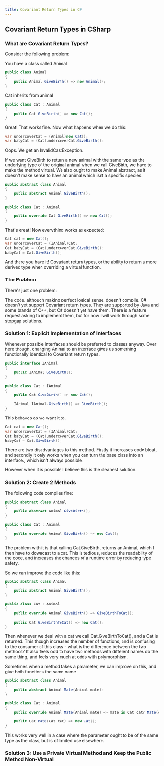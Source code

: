 ```yaml
---
title: Covariant Return Types in C#
---
```

## Covariant Return Types in CSharp
### What are Covariant Return Types?

Consider the following problem:

You have a class called Animal

``` csharp
public class Animal
{
    public Animal GiveBirth() => new Animal();
}
```

Cat inherits from animal

``` csharp
public class Cat : Animal
{
    public Cat GiveBirth() => new Cat();
}
```

Great! That works fine. 
Now what happens when we do this:
``` csharp
var undercoverCat = (Animal)new Cat();
var babyCat = (Cat)undercoverCat.GiveBirth();
```

Oops. We get an InvalidCastException.

If we want GiveBirth to return a new animal with the same type as the underlying type of the original animal when we call GiveBirth, we have to make the method virtual. We also ought to make Animal abstract, as it doesn't make sense to have an  animal which isnt a specific species.

``` csharp
public abstract class Animal
{
    public abstract Animal GiveBirth();
}

public class Cat : Animal
{
    public override Cat GiveBirth() => new Cat();
}
```
That's great! Now everything works as expected:

``` csharp
Cat cat = new Cat();
var undercoverCat = (IAnimal)Cat;
Cat babyCat = (Cat)undercoverCat.GiveBirth();
babyCat = Cat.GiveBirth();
```

And there you have it! Covariant return types, or the ability to return a more derived type when overriding a virtual function.


### The Problem

There's just one problem:

The code, although making perfect logical sense, doesn't compile. C# doesn't yet support Covariant return types. They are supported by Java and some brands of C++, but C# doesn't yet have them. There is a feature request asking to implement them, but for now I will work through some stopgap solutions.

### Solution 1: Explicit Implementation of Interfaces

Whenever possible interfaces should be preferred to classes anyway. Over here though, changing Animal to an interface gives us something functionally identical to Covariant return types.
``` csharp
public interface IAnimal
{
    public IAnimal GiveBirth();
}

public class Cat : IAnimal
{
    public Cat GiveBirth() => new Cat();
    
    IAnimal IAnimal.GiveBirth() => GiveBirth();
}
```

This behaves as we want it to.

``` csharp
Cat cat = new Cat();
var undercoverCat = (IAnimal)Cat;
Cat babyCat = (Cat)undercoverCat.GiveBirth();
babyCat = Cat.GiveBirth();
```

There are two disadvantages to this method. Firstly it increases code bloat, and secondly it only works when you can turn the base class into an interface., which isn't always possible. 

However when it is possible I believe this is the cleanest solution.

### Solution 2: Create 2 Methods

The following code compiles fine:

``` csharp
public abstract class Animal
{
    public abstract Animal GiveBirth();
}

public class Cat : Animal
{
    public override Animal GiveBirth() => new Cat();
}
```

The problem with it is that calling Cat.GiveBirth, returns an Animal, which I then have to downcast to a cat. This is tedious, reduces the readability of the code, and increases the chances of a runtime error by reducing type safety.

So we can improve the code like this:

``` csharp
public abstract class Animal
{
    public abstract Animal GiveBirth();
}

public class Cat : Animal
{
    public override Animal GiveBirth() => GiveBirthToCat();
    
    public Cat GiveBirthToCat() => new Cat();
}
```

Then whenever we deal with a cat we call Cat.GiveBirthToCat(), and a Cat is returned. This though increases the number of functions, and is confusing to the consumer of this class - what is the difference between the two methods? It also feels odd to have two methods with different names do the same thing, and feels very much at odds with polymorphism. 

Sometimes when a method takes a parameter, we can improve on this, and give both functions the same name. 

``` csharp
public abstract class Animal
{
    public abstract Animal Mate(Animal mate);
}

public class Cat : Animal
{
    public override Animal Mate(Animal mate) => mate is Cat cat? Mate(cat) : throw new ArgumentException("Cross Species Interbreeding Not Allowed");
    
    public Cat Mate(Cat cat) => new Cat();
}
```

This works very well in a case where the parameter ought to be of the same type as the class, but is of limited use elsewhere. 

### Solution 3: Use a Private Virtual Method and Keep the Public Method Non-Virtual
